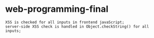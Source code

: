 # web-programming-final

    XSS is checked for all inputs in frontend javaScript;
    server-side XSS check is handled in Object.checkString() for all inputs;
